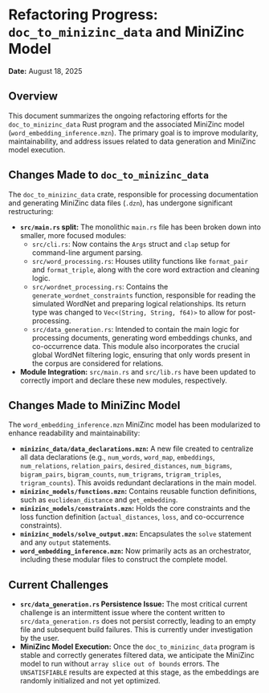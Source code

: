 # Refactoring Progress: `doc_to_minizinc_data` and MiniZinc Model

**Date:** August 18, 2025

## Overview
This document summarizes the ongoing refactoring efforts for the `doc_to_minizinc_data` Rust program and the associated MiniZinc model (`word_embedding_inference.mzn`). The primary goal is to improve modularity, maintainability, and address issues related to data generation and MiniZinc model execution.

## Changes Made to `doc_to_minizinc_data`
The `doc_to_minizinc_data` crate, responsible for processing documentation and generating MiniZinc data files (`.dzn`), has undergone significant restructuring:

*   **`src/main.rs` split:** The monolithic `main.rs` file has been broken down into smaller, more focused modules:
    *   `src/cli.rs`: Now contains the `Args` struct and `clap` setup for command-line argument parsing.
    *   `src/word_processing.rs`: Houses utility functions like `format_pair` and `format_triple`, along with the core word extraction and cleaning logic.
    *   `src/wordnet_processing.rs`: Contains the `generate_wordnet_constraints` function, responsible for reading the simulated WordNet and preparing logical relationships. Its return type was changed to `Vec<(String, String, f64)>` to allow for post-processing.
    *   `src/data_generation.rs`: Intended to contain the main logic for processing documents, generating word embeddings chunks, and co-occurrence data. This module also incorporates the crucial global WordNet filtering logic, ensuring that only words present in the corpus are considered for relations.
*   **Module Integration:** `src/main.rs` and `src/lib.rs` have been updated to correctly import and declare these new modules, respectively.

## Changes Made to MiniZinc Model
The `word_embedding_inference.mzn` MiniZinc model has been modularized to enhance readability and maintainability:

*   **`minizinc_data/data_declarations.mzn`:** A new file created to centralize all data declarations (e.g., `num_words`, `word_map`, `embeddings`, `num_relations`, `relation_pairs`, `desired_distances`, `num_bigrams`, `bigram_pairs`, `bigram_counts`, `num_trigrams`, `trigram_triples`, `trigram_counts`). This avoids redundant declarations in the main model.
*   **`minizinc_models/functions.mzn`:** Contains reusable function definitions, such as `euclidean_distance` and `get_embedding`.
*   **`minizinc_models/constraints.mzn`:** Holds the core constraints and the loss function definition (`actual_distances`, `loss`, and co-occurrence constraints).
*   **`minizinc_models/solve_output.mzn`:** Encapsulates the `solve` statement and any `output` statements.
*   **`word_embedding_inference.mzn`:** Now primarily acts as an orchestrator, including these modular files to construct the complete model.

## Current Challenges

*   **`src/data_generation.rs` Persistence Issue:** The most critical current challenge is an intermittent issue where the content written to `src/data_generation.rs` does not persist correctly, leading to an empty file and subsequent build failures. This is currently under investigation by the user.
*   **MiniZinc Model Execution:** Once the `doc_to_minizinc_data` program is stable and correctly generates filtered data, we anticipate the MiniZinc model to run without `array slice out of bounds` errors. The `UNSATISFIABLE` results are expected at this stage, as the embeddings are randomly initialized and not yet optimized.
